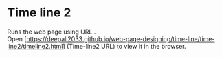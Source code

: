 # Time line 2
Runs the web page using URL .<br />
Open [https://deepali2033.github.io/web-page-designing/time-line/time-line2/timeline2.html] (Time-line2 URL) to view it in the browser.